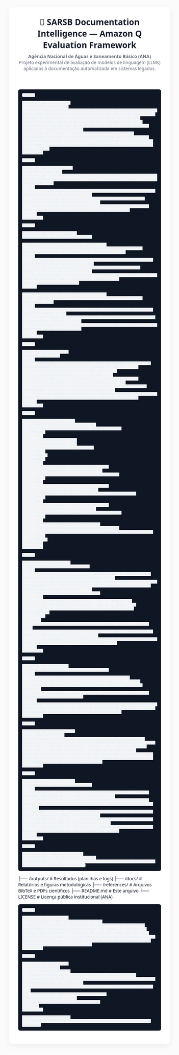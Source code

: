 <!doctype html>
<html lang="pt-BR">
<head>
  <meta charset="utf-8" />
  <meta name="viewport" content="width=device-width,initial-scale=1" />
  <title>SARSB Documentation Intelligence — Amazon Q Evaluation Framework</title>
  <style>
    :root{
      --bg:#fbfbfb;
      --card:#ffffff;
      --accent:#0b5fff;
      --muted:#6b7280;
      --mono: "Segoe UI", Roboto, "Helvetica Neue", Arial, sans-serif;
    }
    html,body{height:100%;margin:0;background:var(--bg);font-family:var(--mono);color:#111827}
    .container{max-width:980px;margin:32px auto;padding:28px;background:var(--card);box-shadow:0 6px 22px rgba(15,23,42,0.06);border-radius:8px}
    h1{margin:0 0 6px;font-size:26px}
    h2{color:var(--accent);margin-top:20px}
    p.lead{color:var(--muted);margin:8px 0 18px}
    hr{border:0;border-top:1px solid #eef2f7;margin:22px 0}
    ul{margin:8px 0 18px;padding-left:20px}
    code{background:#f3f4f6;padding:2px 6px;border-radius:4px;font-family:ui-monospace, SFMono-Regular, Menlo, Monaco, "Roboto Mono", "Courier New", monospace}
    .meta{display:flex;gap:10px;flex-wrap:wrap;margin-top:10px}
    .badge{background:#eef2ff;color:var(--accent);padding:6px 10px;border-radius:999px;font-weight:600}
    table{width:100%;border-collapse:collapse;margin:12px 0 18px}
    table th, table td{border:1px solid #eef2f7;padding:12px;text-align:left}
    pre{background:#0f1724;color:#e6eef6;padding:12px;border-radius:6px;overflow:auto;font-size:13px}
    .footer{margin-top:22px;color:var(--muted);font-size:13px}
    .contact{margin-top:18px;padding:12px;border-left:3px solid #e6eef6;background:#fbfdff;border-radius:6px}
  </style>
</head>
<body>
  <main class="container" role="main">
    <header>
      <h1>📘 SARSB Documentation Intelligence — Amazon Q Evaluation Framework</h1>
      <p class="lead"><strong>Agência Nacional de Águas e Saneamento Básico (ANA)</strong><br>
      Projeto experimental de avaliação de modelos de linguagem (LLMs) aplicados à documentação automatizada em sistemas legados.</p>
    </header>

    <hr />

    <section id="overview">
      <h2>Visão Geral</h2>
      <p>Este repositório contém os materiais, scripts e resultados associados ao estudo <strong>“Avaliação do Amazon Q (AWS) para geração automatizada de documentação técnica no sistema SARSB”</strong>, conduzido como parte da pesquisa de pós-graduação em Engenharia de Software voltada à transformação digital do setor público.</p>
      <p>O estudo avalia a <strong>eficácia, utilidade e veracidade</strong> de documentações geradas por modelos de linguagem de grande escala (LLMs), com foco no <strong>Amazon Q</strong>, usando o sistema <strong>SARSB</strong> como caso empírico.</p>
    </section>

    <hr />

    <section id="objective">
      <h2>Objetivo</h2>
      <p>Avaliar a viabilidade do uso de <strong>LLMs</strong> para apoiar a documentação técnica automatizada de sistemas legados, garantindo:</p>
      <ul>
        <li><strong>Completude estrutural (Completeness)</strong>: aderência ao padrão Javadoc;</li>
        <li><strong>Utilidade prática (Helpfulness)</strong>: clareza e relevância percebidas;</li>
        <li><strong>Veracidade factual (Truthfulness)</strong>: consistência entre documentação e código real.</li>
      </ul>
    </section>

    <hr />

    <section id="methodology">
      <h2>Estrutura Metodológica</h2>

      <h3>1. Goal–Question–Metric (GQM)</h3>
      <p>Estrutura de rastreabilidade que conecta objetivos, perguntas de pesquisa e métricas mensuráveis:</p>
      <ul>
        <li><strong>Goal:</strong> avaliar a eficácia do Amazon Q na documentação automatizada.</li>
        <li><strong>Questions:</strong> o conteúdo gerado é completo, útil e verdadeiro?</li>
        <li><strong>Metrics:</strong> derivadas das dimensões CHT — <em>Completeness</em>, <em>Helpfulness</em> e <em>Truthfulness</em>.</li>
      </ul>

      <h3>2. Evaluation Framework (CHT)</h3>
      <p>Tripé de avaliação proposto para mensurar qualidade documental:</p>
      <ul>
        <li><strong>Completeness:</strong> verificação automática via AST + Regex.</li>
        <li><strong>Helpfulness:</strong> avaliação com <em>LLM-as-a-Judge</em> (ChatGPT).</li>
        <li><strong>Truthfulness:</strong> checagem contra grafo de dependências do código.</li>
      </ul>
    </section>

    <hr />

    <section id="dataset">
      <h2>Dataset</h2>
      <ul>
        <li><strong>Sistema Avaliado:</strong> SARSB (Sistema de Acompanhamento de Referência do Saneamento Básico)</li>
        <li><strong>Linguagem:</strong> Java</li>
        <li><strong>Arquivos:</strong> 563</li>
        <li><strong>Linhas de Código:</strong> ~35.000</li>
        <li><strong>Métodos Totais:</strong> 510</li>
        <li><strong>Amostra Experimental:</strong> 219 métodos (amostragem estratificada proporcional)</li>
        <li><strong>Camadas Analisadas:</strong> Config, Exception, Model, Report, Repository, Resource, Service, Util</li>
      </ul>
    </section>

    <hr />

    <section id="indicators">
      <h2>Indicadores de Avaliação</h2>
      <table aria-label="Indicadores de Avaliação">
        <thead>
          <tr>
            <th>Indicador</th>
            <th>Descrição</th>
            <th>Método de Cálculo</th>
          </tr>
        </thead>
        <tbody>
          <tr>
            <td><strong>C-score</strong></td>
            <td>Completude estrutural</td>
            <td>% de seções Javadoc presentes</td>
          </tr>
          <tr>
            <td><strong>H-score</strong></td>
            <td>Utilidade percebida</td>
            <td>Média Likert (1–5) por LLM-as-a-Judge</td>
          </tr>
          <tr>
            <td><strong>T-score</strong></td>
            <td>Veracidade factual</td>
            <td>Razão de entidades verificadas</td>
          </tr>
          <tr>
            <td><strong>QDI</strong></td>
            <td>Índice de ganho de completude</td>
            <td>(Documentação gerada / Documentação original)</td>
          </tr>
        </tbody>
      </table>
    </section>

    <hr />

    <section id="pipeline">
      <h2>Pipeline Experimental</h2>
      <ol>
        <li><strong>Extração dos métodos</strong> do repositório Java (via scripts PowerShell e Python).</li>
        <li><strong>Geração automática de documentação</strong> com <strong>Amazon Q (AWS)</strong> — modos <em>zero-shot</em> e <em>few-shot prompting</em>.</li>
        <li><strong>Análise CHT</strong>:
          <ul>
            <li><em>Completeness</em> → AST + Regex</li>
            <li><em>Helpfulness</em> → LLM-as-a-Judge</li>
            <li><em>Truthfulness</em> → Dependency Graph Checking</li>
          </ul>
        </li>
        <li><strong>Cálculo de métricas</strong> (C, H, T, QDI).</li>
        <li><strong>Tratamento estatístico</strong>: correlações, médias e análises inferenciais.</li>
        <li><strong>Reprodutibilidade</strong>: outputs armazenados e versionados em planilhas estruturadas.</li>
      </ol>
    </section>

    <hr />

    <section id="results">
      <h2>Principais Resultados (Resumo)</h2>
      <ul>
        <li><strong>Completude média:</strong> 71%</li>
        <li><strong>Helpfulness média:</strong> 4,0 / 5</li>
        <li><strong>Truthfulness (Existence Ratio):</strong> 0,89</li>
        <li><strong>Comparativo:</strong> desempenho similar ao DocAgent (Meta AI, 2025)</li>
      </ul>
      <p>Estes resultados indicam que o <strong>Amazon Q</strong> é viável como ferramenta de apoio à documentação automatizada em sistemas públicos legados de grande escala.</p>
    </section>

    <hr />

    <section id="conclusion">
      <h2>Conclusão</h2>
      <p>O framework proposto integra <strong>rastreabilidade científica (GQM)</strong>, <strong>avaliação automatizada (CHT)</strong> e <strong>validação híbrida (IA + revisão humana)</strong>. O estudo estabelece um padrão metodológico reprodutível para pesquisas sobre documentação técnica gerada por LLMs, contribuindo para a adoção segura e auditável de IA na engenharia de software pública.</p>
    </section>

    <hr />

    <section id="references">
      <h2>Referências Principais</h2>
      <ul>
        <li>Basili, V.R., Caldiera, G., & Rombach, H.D. (1994). <em>Goal Question Metric Approach</em>.</li>
        <li>Yang, D. et al. (2025). <em>DocAgent: A Multi-Agent System for Automated Code Documentation Generation</em>. Meta AI.</li>
        <li>Gu, J. et al. (2024). <em>Survey on LLMs for Software Engineering</em>. IEEE Software.</li>
        <li>Esquivel, A. et al. (2023). <em>Detecção Automatizada de Estruturas de Código via AST</em>.</li>
        <li>Treccani, M. et al. (2010). <em>Utilização de Métodos Empíricos em Engenharia de Software</em>.</li>
      </ul>
    </section>

    <hr />

    <section id="repo-structure">
      <h2>Estrutura do Repositório</h2>
      <pre><code>├── /src/                     # Scripts de coleta e análise (PowerShell, Python)
├── /outputs/                 # Resultados (planilhas e logs)
├── /docs/                    # Relatórios e figuras metodológicas
├── /references/              # Arquivos BibTeX e PDFs científicos
├── README.md                 # Este arquivo
└── LICENSE                   # Licença pública institucional (ANA)
</code></pre>
    </section>

    <hr />

    <section id="license">
      <h2>Licença e Uso Institucional</h2>
      <p>Este repositório faz parte de um projeto de pesquisa vinculado à <strong>Agência Nacional de Águas e Saneamento Básico (ANA)</strong>. Os dados do sistema SARSB são de uso restrito e utilizados exclusivamente para fins acadêmicos e de pesquisa científica. O código auxiliar é disponibilizado sob <strong>licença MIT</strong>.</p>
    </section>

    <hr />

    <section id="contact">
      <h2>Contato</h2>
      <div class="contact">
        <p><strong>Autor:</strong> Murillo [Sobrenome]</p>
        <p><strong>Instituição:</strong> Agência Nacional de Águas e Saneamento Básico (ANA)</p>
        <p><strong>Orientador:</strong> Prof. [Nome do orientador]</p>
        <p><strong>E-mail:</strong> murillo.[sobrenome]@ana.gov.br</p>
        <p><strong>Ano:</strong> 2025</p>
      </div>
    </section>

    <footer class="footer">
      <p>Gerado automaticamente — README convertido para HTML</p>
    </footer>
  </main>
</body>
</html>
